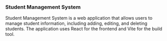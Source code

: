 ### Student Management System

Student Management System is a web application that allows users to manage student information, including adding, editing, and deleting students. The application uses React for the frontend and Vite for the build tool.
